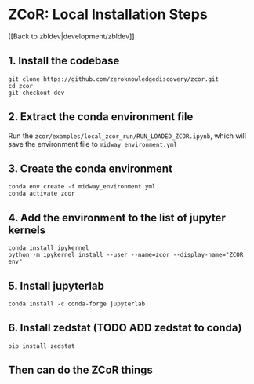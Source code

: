 # **ZCoR: Local Installation Steps**

[[Back to zbldev|development/zbldev]]


## **1. Install the codebase**

```
git clone https://github.com/zeroknowledgediscovery/zcor.git
cd zcor
git checkout dev
```

## **2. Extract the conda environment file**

Run the `zcor/examples/local_zcor_run/RUN_LOADED_ZCOR.ipynb`, which will save the environment file to `midway_environment.yml`

## **3. Create the conda environment**

```
conda env create -f midway_environment.yml
conda activate zcor
```

## **4. Add the environment to the list of jupyter kernels**

```
conda install ipykernel
python -m ipykernel install --user --name=zcor --display-name="ZCOR env"
```

## **5. Install jupyterlab**

`conda install -c conda-forge jupyterlab`

## **6. Install zedstat (TODO ADD zedstat to conda)**
```
pip install zedstat
```

## **Then can do the ZCoR things**


